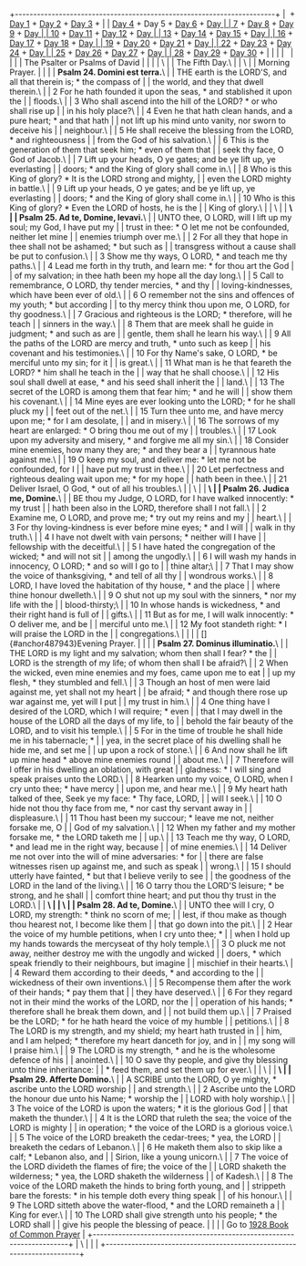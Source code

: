 +-----------------------------------------------------------------------+
|  + [Day 1](Day1.html) + [Day 2](Day2.html) + [Day 3](Day3.html) +     |
| [Day 4](Day4.html) + Day 5 + [Day 6](Day6.html) + [Day                |
| 7](Day7.html) + [Day 8](Day8.html) + [Day 9](Day9.html) + [Day        |
| 10](Day10.html) + [Day 11](Day11.html) + [Day 12](Day12.html) + [Day  |
| 13](Day13.html) + [Day 14](Day14.html) + [Day 15](Day15.html) + [Day  |
| 16](Day16.html) + [Day 17](Day17.html) + [Day 18](Day18.html) + [Day  |
| 19](Day19.html) + [Day 20](Day20.html) + [Day 21](Day21.html) + [Day  |
| 22](Day22.html) + [Day 23](Day23.html) + [Day 24](Day24.html) + [Day  |
| 25](Day25.html) + [Day 26](Day26.html) + [Day 27](Day27.html) + [Day  |
| 28](Day28.html) + [Day 29](Day29.html) + [Day 30](Day30.html) +       |
|                                                                       |
|                                                                       |
|                                                                       |
| The Psalter or Psalms of David                                        |
|                                                                       |
| \                                                                     |
| The Fifth Day.\                                                       |
| \                                                                     |
| Morning Prayer.                                                       |
|                                                                       |
| **Psalm 24. Domini est terra.**\                                      |
| THE earth is the LORD\'S, and all that therein is; \* the compass of  |
| the world, and they that dwell therein.\                              |
| 2 For he hath founded it upon the seas, \* and stablished it upon the |
| floods.\                                                              |
| 3 Who shall ascend into the hill of the LORD? \* or who shall rise up |
| in his holy place?\                                                   |
| 4 Even he that hath clean hands, and a pure heart; \* and that hath   |
| not lift up his mind unto vanity, nor sworn to deceive his            |
| neighbour.\                                                           |
| 5 He shall receive the blessing from the LORD, \* and righteousness   |
| from the God of his salvation.\                                       |
| 6 This is the generation of them that seek him; \* even of them that  |
| seek thy face, O God of Jacob.\                                       |
| 7 Lift up your heads, O ye gates; and be ye lift up, ye everlasting   |
| doors; \* and the King of glory shall come in.\                       |
| 8 Who is this King of glory? \* It is the LORD strong and mighty,     |
| even the LORD mighty in battle.\                                      |
| 9 Lift up your heads, O ye gates; and be ye lift up, ye everlasting   |
| doors; \* and the King of glory shall come in.\                       |
| 10 Who is this King of glory? \* Even the LORD of hosts, he is the    |
| King of glory.\                                                       |
| \                                                                     |
| **\                                                                   |
| Psalm 25. Ad te, Domine, levavi.**\                                   |
| UNTO thee, O LORD, will I lift up my soul; my God, I have put my      |
| trust in thee: \* O let me not be confounded, neither let mine        |
| enemies triumph over me.\                                             |
| 2 For all they that hope in thee shall not be ashamed; \* but such as |
| transgress without a cause shall be put to confusion.\                |
| 3 Show me thy ways, O LORD, \* and teach me thy paths.\               |
| 4 Lead me forth in thy truth, and learn me: \* for thou art the God   |
| of my salvation; in thee hath been my hope all the day long.\         |
| 5 Call to remembrance, O LORD, thy tender mercies, \* and thy         |
| loving-kindnesses, which have been ever of old.\                      |
| 6 O remember not the sins and offences of my youth; \* but according  |
| to thy mercy think thou upon me, O LORD, for thy goodness.\           |
| 7 Gracious and righteous is the LORD; \* therefore, will he teach     |
| sinners in the way.\                                                  |
| 8 Them that are meek shall he guide in judgment; \* and such as are   |
| gentle, them shall he learn his way.\                                 |
| 9 All the paths of the LORD are mercy and truth, \* unto such as keep |
| his covenant and his testimonies.\                                    |
| 10 For thy Name\'s sake, O LORD, \* be merciful unto my sin; for it   |
| is great.\                                                            |
| 11 What man is he that feareth the LORD? \* him shall he teach in the |
| way that he shall choose.\                                            |
| 12 His soul shall dwell at ease, \* and his seed shall inherit the    |
| land.\                                                                |
| 13 The secret of the LORD is among them that fear him; \* and he will |
| show them his covenant.\                                              |
| 14 Mine eyes are ever looking unto the LORD; \* for he shall pluck my |
| feet out of the net.\                                                 |
| 15 Turn thee unto me, and have mercy upon me; \* for I am desolate,   |
| and in misery.\                                                       |
| 16 The sorrows of my heart are enlarged: \* O bring thou me out of my |
| troubles.\                                                            |
| 17 Look upon my adversity and misery, \* and forgive me all my sin.\  |
| 18 Consider mine enemies, how many they are; \* and they bear a       |
| tyrannous hate against me.\                                           |
| 19 O keep my soul, and deliver me: \* let me not be confounded, for I |
| have put my trust in thee.\                                           |
| 20 Let perfectness and righteous dealing wait upon me; \* for my hope |
| hath been in thee.\                                                   |
| 21 Deliver Israel, O God, \* out of all his troubles.\                |
| \                                                                     |
| **\                                                                   |
| Psalm 26. Judica me, Domine.**\                                       |
| BE thou my Judge, O LORD, for I have walked innocently: \* my trust   |
| hath been also in the LORD, therefore shall I not fall.\              |
| 2 Examine me, O LORD, and prove me; \* try out my reins and my        |
| heart.\                                                               |
| 3 For thy loving-kindness is ever before mine eyes; \* and I will     |
| walk in thy truth.\                                                   |
| 4 I have not dwelt with vain persons; \* neither will I have          |
| fellowship with the deceitful.\                                       |
| 5 I have hated the congregation of the wicked; \* and will not sit    |
| among the ungodly.\                                                   |
| 6 I will wash my hands in innocency, O LORD; \* and so will I go to   |
| thine altar;\                                                         |
| 7 That I may show the voice of thanksgiving, \* and tell of all thy   |
| wondrous works.\                                                      |
| 8 LORD, I have loved the habitation of thy house, \* and the place    |
| where thine honour dwelleth.\                                         |
| 9 O shut not up my soul with the sinners, \* nor my life with the     |
| blood-thirsty;\                                                       |
| 10 In whose hands is wickedness, \* and their right hand is full of   |
| gifts.\                                                               |
| 11 But as for me, I will walk innocently: \* O deliver me, and be     |
| merciful unto me.\                                                    |
| 12 My foot standeth right: \* I will praise the LORD in the           |
| congregations.\                                                       |
|                                                                       |
| []{#anchor487943}Evening Prayer.                                      |
|                                                                       |
| **Psalm 27. Dominus illuminatio.**\                                   |
| THE LORD is my light and my salvation; whom then shall I fear? \* the |
| LORD is the strength of my life; of whom then shall I be afraid?\     |
| 2 When the wicked, even mine enemies and my foes, came upon me to eat |
| up my flesh, \* they stumbled and fell.\                              |
| 3 Though an host of men were laid against me, yet shall not my heart  |
| be afraid; \* and though there rose up war against me, yet will I put |
| my trust in him.\                                                     |
| 4 One thing have I desired of the LORD, which I will require; \* even |
| that I may dwell in the house of the LORD all the days of my life, to |
| behold the fair beauty of the LORD, and to visit his temple.\         |
| 5 For in the time of trouble he shall hide me in his tabernacle; \*   |
| yea, in the secret place of his dwelling shall he hide me, and set me |
| up upon a rock of stone.\                                             |
| 6 And now shall he lift up mine head \* above mine enemies round      |
| about me.\                                                            |
| 7 Therefore will I offer in his dwelling an oblation, with great      |
| gladness: \* I will sing and speak praises unto the LORD.\            |
| 8 Hearken unto my voice, O LORD, when I cry unto thee; \* have mercy  |
| upon me, and hear me.\                                                |
| 9 My heart hath talked of thee, Seek ye my face: \* Thy face, LORD,   |
| will I seek.\                                                         |
| 10 O hide not thou thy face from me, \* nor cast thy servant away in  |
| displeasure.\                                                         |
| 11 Thou hast been my succour; \* leave me not, neither forsake me, O  |
| God of my salvation.\                                                 |
| 12 When my father and my mother forsake me, \* the LORD taketh me     |
| up.\                                                                  |
| 13 Teach me thy way, O LORD, \* and lead me in the right way, because |
| of mine enemies.\                                                     |
| 14 Deliver me not over into the will of mine adversaries: \* for      |
| there are false witnesses risen up against me, and such as speak      |
| wrong.\                                                               |
| 15 I should utterly have fainted, \* but that I believe verily to see |
| the goodness of the LORD in the land of the living.\                  |
| 16 O tarry thou the LORD\'S leisure; \* be strong, and he shall       |
| comfort thine heart; and put thou thy trust in the LORD.\             |
| **\                                                                   |
| \                                                                     |
| Psalm 28. Ad te, Domine.**\                                           |
| UNTO thee will I cry, O LORD, my strength: \* think no scorn of me;   |
| lest, if thou make as though thou hearest not, I become like them     |
| that go down into the pit.\                                           |
| 2 Hear the voice of my humble petitions, when I cry unto thee; \*     |
| when I hold up my hands towards the mercyseat of thy holy temple.\    |
| 3 O pluck me not away, neither destroy me with the ungodly and wicked |
| doers, \* which speak friendly to their neighbours, but imagine       |
| mischief in their hearts.\                                            |
| 4 Reward them according to their deeds, \* and according to the       |
| wickedness of their own inventions.\                                  |
| 5 Recompense them after the work of their hands; \* pay them that     |
| they have deserved.\                                                  |
| 6 For they regard not in their mind the works of the LORD, nor the    |
| operation of his hands; \* therefore shall he break them down, and    |
| not build them up.\                                                   |
| 7 Praised be the LORD; \* for he hath heard the voice of my humble    |
| petitions.\                                                           |
| 8 The LORD is my strength, and my shield; my heart hath trusted in    |
| him, and I am helped; \* therefore my heart danceth for joy, and in   |
| my song will I praise him.\                                           |
| 9 The LORD is my strength, \* and he is the wholesome defence of his  |
| anointed.\                                                            |
| 10 O save thy people, and give thy blessing unto thine inheritance:   |
| \* feed them, and set them up for ever.\                              |
| \                                                                     |
| **\                                                                   |
| Psalm 29. Afferte Domino.**\                                          |
| A SCRIBE unto the LORD, O ye mighty, \* ascribe unto the LORD worship |
| and strength.\                                                        |
| 2 Ascribe unto the LORD the honour due unto his Name; \* worship the  |
| LORD with holy worship.\                                              |
| 3 The voice of the LORD is upon the waters; \* it is the glorious God |
| that maketh the thunder.\                                             |
| 4 It is the LORD that ruleth the sea; the voice of the LORD is mighty |
| in operation; \* the voice of the LORD is a glorious voice.\          |
| 5 The voice of the LORD breaketh the cedar-trees; \* yea, the LORD    |
| breaketh the cedars of Lebanon.\                                      |
| 6 He maketh them also to skip like a calf; \* Lebanon also, and       |
| Sirion, like a young unicorn.\                                        |
| 7 The voice of the LORD divideth the flames of fire; the voice of the |
| LORD shaketh the wilderness; \* yea, the LORD shaketh the wilderness  |
| of Kadesh.\                                                           |
| 8 The voice of the LORD maketh the hinds to bring forth young, and    |
| strippeth bare the forests: \* in his temple doth every thing speak   |
| of his honour.\                                                       |
| 9 The LORD sitteth above the water-flood, \* and the LORD remaineth a |
| King for ever.\                                                       |
| 10 The LORD shall give strength unto his people; \* the LORD shall    |
| give his people the blessing of peace.                                |
|                                                                       |
| Go to [1928 Book of Common Prayer](../index.html)                     |
+-----------------------------------------------------------------------+
| \                                                                     |
| [](http://www.episcopalnet.org/DBS/DOR.html)                          |
+-----------------------------------------------------------------------+
